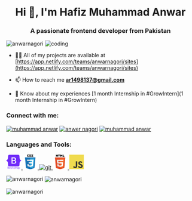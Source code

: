 <h1 align="center">Hi 👋, I'm Hafiz Muhammad Anwar</h1>
<h3 align="center">A passionate frontend developer from Pakistan</h3>

<img align="right" alt="coding" width="400" src="https://camo.githubusercontent.com/2366b34bb903c09617990fb5fff4622f3e941349e846ddb7e73df872a9d21233/68747470733a2f2f63646e2e6472696262626c652e636f6d2f75736572732f3733303730332f73637265656e73686f74732f363538313234332f6176656e746f2e676966">

<p align="left"> <img src="https://komarev.com/ghpvc/?username=anwarnagori&label=Profile%20views&color=0e75b6&style=flat" alt="anwarnagori" /> </p>

- 👨‍💻 All of my projects are available at [https://app.netlify.com/teams/anwarnagori/sites](https://app.netlify.com/teams/anwarnagori/sites)

- 📫 How to reach me **ar1498137@gmail.com**

- 📄 Know about my experiences [1 month Internship in #GrowIntern](1 month Internship in #GrowIntern)

<h3 align="left">Connect with me:</h3>
<p align="left">
<a href="https://linkedin.com/in/muhammad anwar" target="blank"><img align="center" src="https://raw.githubusercontent.com/rahuldkjain/github-profile-readme-generator/master/src/images/icons/Social/linked-in-alt.svg" alt="muhammad anwar" height="30" width="40" /></a>
<a href="https://fb.com/anwer nagori" target="blank"><img align="center" src="https://raw.githubusercontent.com/rahuldkjain/github-profile-readme-generator/master/src/images/icons/Social/facebook.svg" alt="anwer nagori" height="30" width="40" /></a>
<a href="https://instagram.com/muhammad anwar" target="blank"><img align="center" src="https://raw.githubusercontent.com/rahuldkjain/github-profile-readme-generator/master/src/images/icons/Social/instagram.svg" alt="muhammad anwar" height="30" width="40" /></a>
</p>

<h3 align="left">Languages and Tools:</h3>
<p align="left"> <a href="https://getbootstrap.com" target="_blank" rel="noreferrer"> <img src="https://raw.githubusercontent.com/devicons/devicon/master/icons/bootstrap/bootstrap-plain-wordmark.svg" alt="bootstrap" width="40" height="40"/> </a> <a href="https://www.w3schools.com/css/" target="_blank" rel="noreferrer"> <img src="https://raw.githubusercontent.com/devicons/devicon/master/icons/css3/css3-original-wordmark.svg" alt="css3" width="40" height="40"/> </a> <a href="https://git-scm.com/" target="_blank" rel="noreferrer"> <img src="https://www.vectorlogo.zone/logos/git-scm/git-scm-icon.svg" alt="git" width="40" height="40"/> </a> <a href="https://www.w3.org/html/" target="_blank" rel="noreferrer"> <img src="https://raw.githubusercontent.com/devicons/devicon/master/icons/html5/html5-original-wordmark.svg" alt="html5" width="40" height="40"/> </a> <a href="https://developer.mozilla.org/en-US/docs/Web/JavaScript" target="_blank" rel="noreferrer"> <img src="https://raw.githubusercontent.com/devicons/devicon/master/icons/javascript/javascript-original.svg" alt="javascript" width="40" height="40"/> </a> </p>

<p><img align="left" src="https://github-readme-stats.vercel.app/api/top-langs?username=anwarnagori&show_icons=true&locale=en&layout=compact" alt="anwarnagori" /></p>

<p>&nbsp;<img align="center" src="https://github-readme-stats.vercel.app/api?username=anwarnagori&show_icons=true&locale=en" alt="anwarnagori" /></p>

<p><img align="center" src="https://github-readme-streak-stats.herokuapp.com/?user=anwarnagori&" alt="anwarnagori" /></p>

<!--
**anwarnagori/anwarnagori** is a ✨ _special_ ✨ repository because its `README.md` (this file) appears on your GitHub profile.

Here are some ideas to get you started:

- 🔭 I’m currently working on ...
- 🌱 I’m currently learning ...
- 👯 I’m looking to collaborate on ...
- 🤔 I’m looking for help with ...
- 💬 Ask me about ...
- 📫 How to reach me: ...
- 😄 Pronouns: ...
- ⚡ Fun fact: ...
-->

